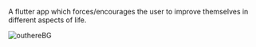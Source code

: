 A flutter app which forces/encourages the user to improve themselves in different aspects of life.

![outhereBG](https://github.com/temevh/outhere/assets/96690178/53ccea43-4be3-426c-9f78-1f6a67245932)
